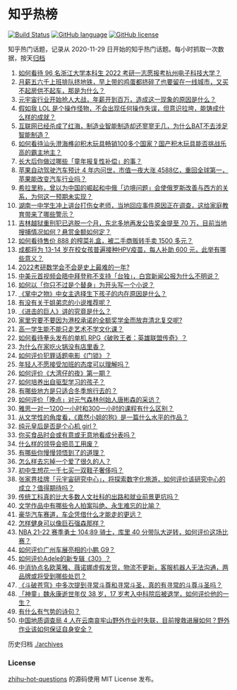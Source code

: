 # 知乎热榜
[![Build Status](https://github.com/ToWeLong/zhihu-hot-questions/workflows/CI/badge.svg)](https://github.com/ToWeLong/zhihu-hot-questions/actions)
[![GitHub language](https://img.shields.io/badge/language-golang-orange.svg)](https://golang.org/)
[![GitHub license](https://img.shields.io/github/license/ToWeLong/zhihu-hot-questions)](https://github.com/ToWeLong/zhihu-hot-questions/blob/main/LICENSE)

知乎热门话题，记录从 2020-11-29 日开始的知乎热门话题。每小时抓取一次数据，按天[归档](./archives)

<!-- BEGIN -->

1. [如何看待 96 名浙江大学本科生 2022 考研一志愿报考杭州电子科技大学？](https://www.zhihu.com/question/498769484)
1. [月薪五六千上班排队挤地铁，早上带的鸡蛋都挤碎了也要留在一线城市，又买不起房供不起车，那是为什么？](https://www.zhihu.com/question/499416105)
1. [元宇宙行业开始抢人大战，年薪开到百万，造成这一现象的原因是什么？](https://www.zhihu.com/question/499273059)
1. [假如我 LOL 是个操作怪物，不会出现任何操作失误，但意识拉垮，能铸成什么样的成就？](https://www.zhihu.com/question/497089900)
1. [互联网已经杀成了红海，制造业智能制造却还寥寥无几，为什么BAT不去涉足智能制造？](https://www.zhihu.com/question/278732236)
1. [如何看待汕头澄海榫卯积木玩具畅销100多个国家？国产积木玩具能否挑战乐高的霸主地主？](https://www.zhihu.com/question/499548876)
1. [长大后你做过哪些「童年报复性补偿」的事？](https://www.zhihu.com/question/476031896)
1. [苹果自动驾驶汽车预计 4 年内问世，市值一夜大涨 4588 ​亿，重回全球第一，苹果能改变汽车行业吗？](https://www.zhihu.com/question/499971964)
1. [希拉里称，曾以为中国的崛起和中俄「边境问题」会使俄罗斯改善与西方的关系，为何这一预期未实现？](https://www.zhihu.com/question/500161555)
1. [湖南一中学生冲上讲台打伤女老师，当地回应事件原因正在调查，这给家庭教育带来了哪些警示？](https://www.zhihu.com/question/500115565)
1. [吉林越狱重刑犯已逃脱一个月，东北多地再发公告奖金提至 70 万，目前当地搜捕情况如何？悬赏金额如何定？](https://www.zhihu.com/question/499792005)
1. [如何看待售价 888 的榨菜礼盒，被二手商贩转手卖 1500 多元？](https://www.zhihu.com/question/499869904)
1. [成都将为 13-14 岁在校女孩普遍接种HPV疫苗，每人补助 600 元，此举有哪些意义？](https://www.zhihu.com/question/499889033)
1. [2022考研数学会不会是史上最难的一年?](https://www.zhihu.com/question/447021444)
1. [中美元首视频会晤中拜登称不支持「台独」，白宫新闻公报为什么不明说？](https://www.zhihu.com/question/499877344)
1. [如何以「你只不过是个替身」为开头写一个小说？](https://www.zhihu.com/question/486159395)
1. [《掌中之物》中女主选择生下孩子的内在原因是什么？](https://www.zhihu.com/question/438676755)
1. [有没有关于姐弟恋的小说推荐呢？](https://www.zhihu.com/question/374357407)
1. [《进击的巨人》讲的究竟是什么？](https://www.zhihu.com/question/20664147)
1. [家里穷要不要因为港校承诺的全额奖学金而放弃清北复交呢?](https://www.zhihu.com/question/499150254)
1. [高一学生能不能只走艺术不学文化课？](https://www.zhihu.com/question/493145348)
1. [如何看待拳头发布的单机 RPG《破败王者：英雄联盟传奇》？](https://www.zhihu.com/question/428261927)
1. [为什么在家吃火锅没有店里香？](https://www.zhihu.com/question/396301810)
1. [如何评价犯罪话题电影《门锁》？](https://www.zhihu.com/question/499058239)
1. [年轻人不愿接受加班的态度可以理解吗？](https://www.zhihu.com/question/499213394)
1. [如何评价《大湾仔的夜》第一期？](https://www.zhihu.com/question/499671440)
1. [如何培养出自驱型学习的孩子？](https://www.zhihu.com/question/483938762)
1. [有哪些地方是只适合冬季旅行去的？](https://www.zhihu.com/question/499040549)
1. [如何评价「晚点」对元气森林创始人唐彬森的采访？](https://www.zhihu.com/question/500021629)
1. [雅思一对一1200一小时和300一小时的课程有什么区别？](https://www.zhihu.com/question/59785170)
1. [从文学性的角度看，《嘉然小姐的狗》是一篇什么水平的作品？](https://www.zhihu.com/question/449383880)
1. [纯元皇后是否是个心机 girl？](https://www.zhihu.com/question/300206979)
1. [你买食品时会或有意或无意地看成分表吗？](https://www.zhihu.com/question/355691966)
1. [什么样的领导会把员工用废？](https://www.zhihu.com/question/456420261)
1. [有哪些你慢慢领悟到了的道理？](https://www.zhihu.com/question/463996685)
1. [怎么样去忘掉一个爱了很久的人？](https://www.zhihu.com/question/499431822)
1. [初中生想花一千七买一双鞋子奢侈吗？](https://www.zhihu.com/question/498939196)
1. [张家界挂牌「元宇宙研究中心」，将探索数字化旅游，如何评价该研究中心的成立？值得期待吗？](https://www.zhihu.com/question/500003760)
1. [传统工科真的比大多数人文社科的出路和就业前景更坑吗？](https://www.zhihu.com/question/440694628)
1. [文学作品中有哪些令人拍案叫绝、永生难忘的比喻？](https://www.zhihu.com/question/498572388)
1. [豪华汽车赛道，车企凭借什么才能走的更远？](https://www.zhihu.com/question/499506596)
1. [怎样健身可以像巨石强森那样？](https://www.zhihu.com/question/309893257)
1. [NBA 21-22 赛季勇士 104:89 骑士，库里 40 分带队大逆转，如何评价这场比赛？](https://www.zhihu.com/question/499951229)
1. [如何评价广州车展亮相的小鹏 G9？](https://www.zhihu.com/question/500022361)
1. [如何评价Adele的新专辑《30》？](https://www.zhihu.com/question/499493257)
1. [中消协点名欧莱雅、薇诺娜虚假发货，物流不更新，客服机器人无法沟通，两品牌或将受到哪些处罚？](https://www.zhihu.com/question/499792262)
1. [《斗破苍穹》中多次提到寻常斗尊和寻常斗圣，真的有寻常的斗尊斗圣吗？](https://www.zhihu.com/question/496345086)
1. [「神童」魏永康逝世年仅 38 岁，17 岁考入中科院后被退学，如何评价他的一生？](https://www.zhihu.com/question/499684597)
1. [有什么有气势的诗句？](https://www.zhihu.com/question/470639782)
1. [中国地质调查局 4 人在云南哀牢山野外作业时失联，目前搜救进展如何？野外作业该如何保证自身安全？](https://www.zhihu.com/question/499784415)

<!-- END -->

历史归档 [./archives](./archives)


### License
[zhihu-hot-questions](https://github.com/towelong/zhihu-hot-questions) 的源码使用 MIT License 发布。